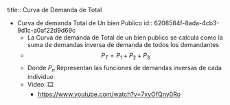 title:: Curva de Demanda de Total

- Curva de demanda Total de Un bien Publico
  id:: 6208584f-8ada-4cb3-9d1c-a0af22d9d69c
	- La Curva de demanda de Total de  un bien publico se calcula como la suma de demandas inversa de demanda de todos los demandantes
	- $$ P_T= P_1+P_2+P_3$$
	- Donde $P_n$ Representan las funciones de demandas inversas de cada individuo
	- Video: 🎞️
		- https://www.youtube.com/watch?v=7vyOfQny0Ro